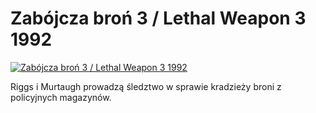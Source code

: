 Zabójcza broń 3 / Lethal Weapon 3 1992 
=============
[![Zabójcza broń 3 / Lethal Weapon 3 1992 ](http://vidos.pl/images/player.gif)](http://vidos.pl/zabojcza-bron-3-lethal-weapon-3-1992)

 Riggs i Murtaugh prowadzą śledztwo w sprawie kradzieży broni z policyjnych magazynów.
